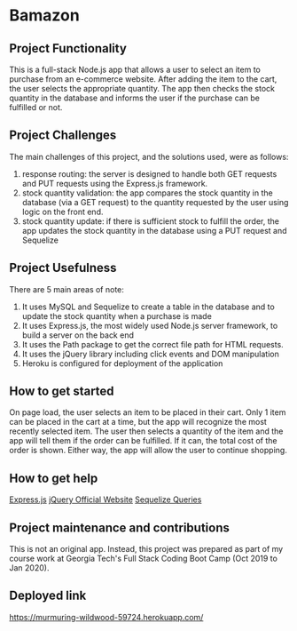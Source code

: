 # Bamazon

## Project Functionality

This is a full-stack Node.js app that allows a user to select an item to purchase from an e-commerce website. After adding the item to the cart, the user selects the appropriate quantity. The app then checks the stock quantity in the database and informs the user if the purchase can be fulfilled or not.

## Project Challenges

The main challenges of this project, and the solutions used, were as follows:

1. response routing: the server is designed to handle both GET requests and PUT requests using the Express.js framework.
2. stock quantity validation: the app compares the stock quantity in the database (via a GET request) to the quantity requested by the user using logic on the front end.
3. stock quantity update: if there is sufficient stock to fulfill the order, the app updates the stock quantity in the database using a PUT request and Sequelize

## Project Usefulness

There are 5 main areas of note:

1. It uses MySQL and Sequelize to create a table in the database and to update the stock quantity when a purchase is made
2. It uses Express.js, the most widely used Node.js server framework, to build a server on the back end
3. It uses the Path package to get the correct file path for HTML requests.
4. It uses the jQuery library including click events and DOM manipulation
5. Heroku is configured for deployment of the application

## How to get started

On page load, the user selects an item to be placed in their cart. Only 1 item can be placed in the cart at a time, but the app will recognize the most recently selected item. The user then selects a quantity of the item and the app will tell them if the order can be fulfilled. If it can, the total cost of the order is shown. Either way, the app will allow the user to continue shopping.

## How to get help

[Express.js](https://expressjs.com/)
[jQuery Official Website](https://jquery.com/)
[Sequelize Queries](http://docs.sequelizejs.com/en/latest/docs/querying/)

## Project maintenance and contributions

This is not an original app. Instead, this project was prepared as part of my course work at Georgia Tech's Full Stack Coding Boot Camp (Oct 2019 to Jan 2020).

## Deployed link

https://murmuring-wildwood-59724.herokuapp.com/
